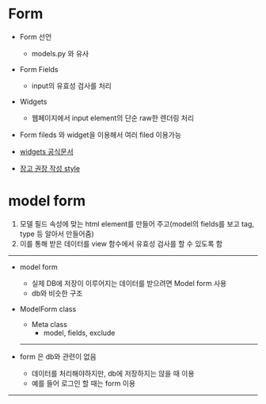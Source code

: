 # Form



+ Form 선언
  + models.py 와 유사



+ Form Fields
  + input의 유효성 검사를 처리
+ Widgets
  + 웹페이지에서 input element의 단순 raw한 렌더링 처리





+ Form fileds 와 widget을 이용해서 여러 filed 이용가능
+ [widgets 공식문서](https://docs.djangoproject.com/en/4.0/ref/forms/widgets/)
+ [장고 권장 작성 style](https://docs.djangoproject.com/en/dev/internals/contributing/writing-code/coding-style/)



# model form

1. 모델 필드 속성에 맞는 html element를 만들어 주고(model의 fields를 보고 tag, type 등 알아서 만들어줌)
2. 이를 통해 받은 데이터를 view 함수에서 유효성 검사를 할 수 있도록 함

--------

+ model form 

  + 실제 DB에 저장이 이루어지는 데이터를 받으려면 Model form 사용
  + db와 비슷한 구조

+ ModelForm class

  + Meta class
    + model, fields, exclude 

  ---------------

+ form 은 db와 관련이 없음

  + 데이터를 처리해야하지만, db에 저장하지는 않을 때 이용
  + 예를 들어 로그인 할 때는 form 이용

--------------------